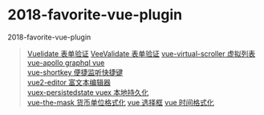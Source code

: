 # 2018-favorite-vue-plugin
2018-favorite-vue-plugin

>[Vuelidate 表单验证](https://monterail.github.io/vuelidate)
>[VeeValidate 表单验证](https://baianat.github.io/vee-validate/)
>[vue-virtual-scroller 虚拟列表](https://akryum.github.io/vue-virtual-scroller)  
>[vue-apollo graphql vue](https://akryum.github.io/vue-apollo)  
>[vue-shortkey 便捷监听快捷键](https://github.com/iFgR/vue-shortkey)  
>[vue2-editor 富文本编辑器](https://github.com/davidroyer/vue2-editor)  
>[vuex-persistedstate vuex 本地持久化](https://www.npmjs.com/package/vuex-persistedstate)  
>[vue-the-mask 货币单位格式化](https://vuejs-tips.github.io/vue-the-mask/)
>[vue 选择框](https://vue-multiselect.js.org)
>[vue 时间格式化](https://github.com/brockpetrie/vue-moment)
